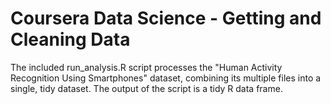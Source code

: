 # Coursera Data Science - Getting and Cleaning Data
The included run_analysis.R script processes the "Human Activity Recognition Using Smartphones" dataset, combining its multiple files into a single, tidy dataset. The output of the script is a tidy R data frame.